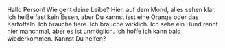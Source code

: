 Hallo Person! Wie geht deine Leibe?
Hier, auf dem Mond, alles sehen klar. Ich heiBe fast kein Essen, aber Du
kannst isst eine Orange oder das Kartoffeln.
Ich brauche tiere. Ich brauche wirklich.
Ich sehe ein Hund rennt hier manchmal, aber es ist unmöglich.
Ich hoffe ich kann bald wiederkommen.
Kannst Du helfen?
